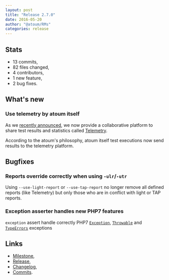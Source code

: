 ```yaml
---
layout: post
title: "Release 2.7.0"
date: 2016-05-20
author: "@atoum/RMs"
categories: release
---
```


## Stats

* 13 commits,
* 82 files changed,
* 4 contributors,
* 1 new feature,
* 2 bug fixes.

## What's new

### Use telemetry by atoum itself

As we [recently announced](/news/2016/05/17/here-comes-the-telemetry.html), we now provide a collaborative platform to share test results and statistics called [Telemetry].

According to the atoum's philosophy, atoum itself test executions now send results to the telemetry platform.

## Bugfixes

### Reports override correctly when using `-ulr`/`-utr`

Using `--use-light-report` or `--use-tap-report` no longer remove all defined reports (like Telemetry) but only those who are in conflict with light or TAP reports.

### Exception asserter handles new PHP7 features

`exception` assert handle correctly PHP7 [`Exception`](http://php.net/manual/fr/class.exception.php), [`Throwable`](http://php.net/manual/fr/class.throwable.php) and [`TypeErrors`](http://php.net/manual/en/class.typeerror.php) exceptions

## Links

* [Milestone][milestone],
* [Release][release],
* [Changelog][changelog],
* [Commits][commits].

[Telemetry]: http://atoum.org/news/2016/05/17/here-comes-the-telemetry.html
[milestone]: https://github.com/atoum/atoum/issues?q=milestone%3A2.7.0+is%3Aclosed
[release]: https://github.com/atoum/atoum/releases/tag/2.7.0
[changelog]: https://github.com/atoum/atoum/blob/master/CHANGELOG.md#270---2016-06-20
[commits]: https://github.com/atoum/atoum/compare/2.6.1...2.7.0
